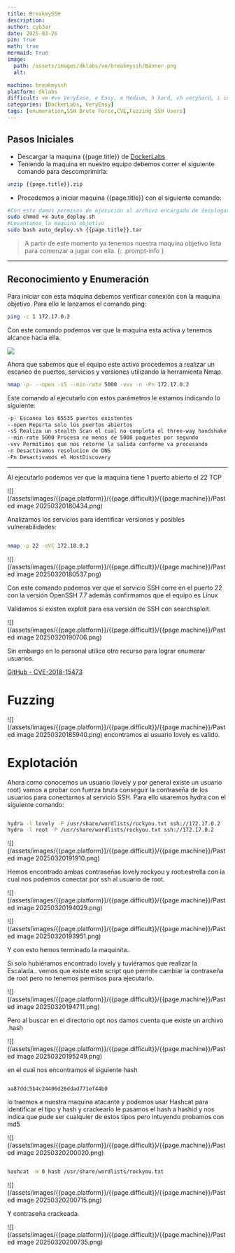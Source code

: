 ```yaml
---
title: BreakmySSH
description:
author: cyb3ar
date: 2025-03-26
pin: true
math: true
mermaid: true
image:
  path: /assets/images/dklabs/ve/breakmyssh/Banner.png
  alt: 

machine: breakmyssh
platform: dklabs
difficult: ve #ve VeryEase, e Easy, m Medium, h hard, vh veryhard, i insane
categories: [DockerLabs, VeryEasy]
tags: [enumeration,SSH Brute Force,CVE,Fuzzing SSH Users]
---
```


## Pasos Iniciales

- Descargar la maquina {{page.title}} de [DockerLabs](https://dockerlabs.es/)
- Teniendo la maquina en nuestro equipo debemos correr el siguiente comando para descomprimirla:

```bash
unzip {{page.title}}.zip
```

- Procedemos a iniciar maquina {{page.title}} con el siguiente comando:

```bash
#Con esto damos permisos de ejecución al archivo encargado de desplegarnos la máquina.
sudo chmod +x auto_deploy.sh
#Levantamos la maquina objetivo
sudo bash auto_deploy.sh {{page.title}}.tar
```

<!-- markdownlint-capture -->
<!-- markdownlint-disable -->

> A partir de este momento ya tenemos nuestra maquina objetivo lista para comenzar a jugar con ella.
{: .prompt-info }

<!-- markdownlint-restore -->

----------------------------------------------------------------------------

## Reconocimiento y Enumeración

Para iniciar con esta máquina debemos verificar conexión con la maquina objetivo. Para ello le lanzamos el comando ping:

```bash
ping -c 1 172.17.0.2
```

Con este comando podemos ver que la maquina esta activa y tenemos alcance hacia ella. 

![](/assets/images/{{page.platform}}/{{page.difficult}}/{{page.machine}}/Ping.png)

Ahora que sabemos que el equipo este activo procedemos a realizar un escaneo de puertos, servicios y versiones utilizando la herramienta Nmap.

```bash
nmap -p- --open -sS --min-rate 5000 -vvv -n -Pn 172.17.0.2
```

Este comando al ejecutarlo con estos parámetros le estamos indicando lo siguiente:

```bash
-p- Escanea los 65535 puertos existentes
--open Reporta solo los puertos abiertos
-sS Realiza un stealth Scan el cual no completa el three-way handshake (SYN / SYN-ACK / RST)
--min-rate 5000 Procesa no menos de 5000 paquetes por segundo
-vvv Permitimos que nos retorne la salida conforme va procesando
-n Desactivamos resolucion de DNS
-Pn Desactivamos el HostDiscovery
```

---------------------------------------------------------------------------------

Al ejecutarlo podemos ver que la maquina tiene 1 puerto abierto el 22 TCP

![](/assets/images/{{page.platform}}/{{page.difficult}}/{{page.machine}}/Pasted image 20250320180434.png)

Analizamos los servicios para identificar versiones y posibles vulnerabilidades:

```bash

nmap -p 22 -sVC 172.18.0.2

```

![](/assets/images/{{page.platform}}/{{page.difficult}}/{{page.machine}}/Pasted image 20250320180537.png)

Con este comando podemos ver que el servicio SSH corre en el puerto 22 con la versión OpenSSH 7.7 además confirmamos que el equipo es Linux

Validamos si existen exploit para esa versión de SSH con searchsploit.

![](/assets/images/{{page.platform}}/{{page.difficult}}/{{page.machine}}/Pasted image 20250320190706.png)

Sin embargo en lo personal utilice otro recurso para lograr enumerar usuarios.

[GitHub - CVE-2018-15473](https://github.com/Sait-Nuri/CVE-2018-15473)

# Fuzzing

![](/assets/images/{{page.platform}}/{{page.difficult}}/{{page.machine}}/Pasted image 20250320185940.png)
encontramos el usuario lovely es valido.
# Explotación 

Ahora como conocemos un usuario (lovely y por general existe un usuario root) vamos a probar con fuerza bruta conseguir la contraseña de los usuarios para conectarnos al servicio SSH. Para ello usaremos hydra con el siguiente comando:

```bash

hydra -l lovely -P /usr/share/wordlists/rockyou.txt ssh://172.17.0.2
hydra -l root -P /usr/share/wordlists/rockyou.txt ssh://172.17.0.2

```

![](/assets/images/{{page.platform}}/{{page.difficult}}/{{page.machine}}/Pasted image 20250320191910.png)

Hemos encontrado ambas contraseñas lovely:rockyou y root:estrella con la cual nos podemos conectar por ssh al usuario de root.

![](/assets/images/{{page.platform}}/{{page.difficult}}/{{page.machine}}/Pasted image 20250320194029.png)

![](/assets/images/{{page.platform}}/{{page.difficult}}/{{page.machine}}/Pasted image 20250320193951.png)

Y con esto hemos terminado la maquinita..

Si solo hubiéramos encontrado lovely y tuviéramos que realizar la Escalada.. vemos que existe este script que permite cambiar la contraseña de root pero no tenemos permisos para ejecutarlo. 

![](/assets/images/{{page.platform}}/{{page.difficult}}/{{page.machine}}/Pasted image 20250320194711.png)

Pero al buscar en el directorio opt nos damos cuenta que existe un archivo .hash


![](/assets/images/{{page.platform}}/{{page.difficult}}/{{page.machine}}/Pasted image 20250320195249.png)

en el cual nos encontramos el siguiente hash

```text

aa87ddc5b4c24406d26ddad771ef44b0

```

lo traemos a nuestra maquina atacante y podemos usar Hashcat para identificar el tipo y hash y crackearlo
le pasamos el hash a hashid y nos indica que pude ser cualquier de estos tipos pero intuyendo probamos con md5

![](/assets/images/{{page.platform}}/{{page.difficult}}/{{page.machine}}/Pasted image 20250320200020.png)

```bash 

hashcat -m 0 hash /usr/share/wordlists/rockyou.txt

```

![](/assets/images/{{page.platform}}/{{page.difficult}}/{{page.machine}}/Pasted image 20250320200715.png)

Y contraseña crackeada.

![](/assets/images/{{page.platform}}/{{page.difficult}}/{{page.machine}}/Pasted image 20250320200735.png)